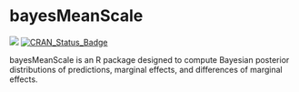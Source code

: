 # bayesMeanScale

[![](https://cranlogs.r-pkg.org/badges/bayesMeanScale)](https://cran.r-project.org/package=bayesMeanScale)
[![CRAN\_Status\_Badge](https://www.r-pkg.org/badges/version/bayesMeanScale?color=blue)](https://cran.r-project.org/package=bayesMeanScale)

bayesMeanScale is an R package designed to compute Bayesian posterior distributions of predictions, marginal effects, and differences of marginal effects.
